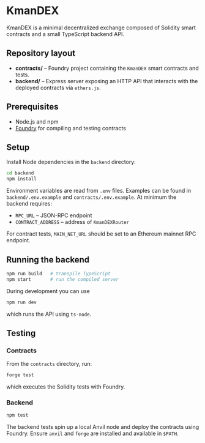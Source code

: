 # KmanDEX

KmanDEX is a minimal decentralized exchange composed of Solidity smart contracts and a small TypeScript backend API.

## Repository layout

- **contracts/** – Foundry project containing the `KmanDEX` smart contracts and tests.
- **backend/** – Express server exposing an HTTP API that interacts with the deployed contracts via `ethers.js`.

## Prerequisites

- Node.js and npm
- [Foundry](https://book.getfoundry.sh/) for compiling and testing contracts

## Setup

Install Node dependencies in the `backend` directory:

```bash
cd backend
npm install
```

Environment variables are read from `.env` files. Examples can be found in `backend/.env.example` and `contracts/.env.example`.
At minimum the backend requires:

- `RPC_URL` – JSON-RPC endpoint
- `CONTRACT_ADDRESS` – address of `KmanDEXRouter`

For contract tests, `MAIN_NET_URL` should be set to an Ethereum mainnet RPC endpoint.

## Running the backend

```bash
npm run build   # transpile TypeScript
npm start       # run the compiled server
```

During development you can use

```bash
npm run dev
```

which runs the API using `ts-node`.

## Testing

### Contracts

From the `contracts` directory, run:

```bash
forge test
```

which executes the Solidity tests with Foundry.

### Backend

```bash
npm test
```

The backend tests spin up a local Anvil node and deploy the contracts using Foundry. Ensure `anvil` and `forge` are installed and available in `$PATH`.

